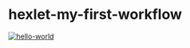 # hexlet-my-first-workflow

[![hello-world](https://github.com/tonyshh/hexlet-my-first-workflow/actions/workflows/hello-world.yml/badge.svg)](https://github.com/tonyshh/hexlet-my-first-workflow/actions/workflows/hello-world.yml)

